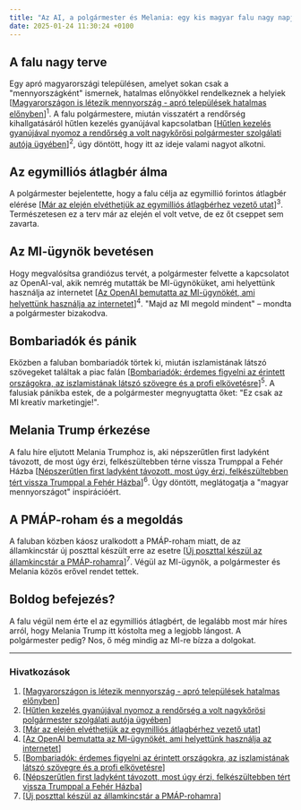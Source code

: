 ```yaml
---
title: "Az AI, a polgármester és Melania: egy kis magyar falu nagy napja"
date: 2025-01-24 11:30:24 +0100
---
```


## A falu nagy terve

Egy apró magyarországi településen, amelyet sokan csak a "mennyországként" ismernek, hatalmas előnyökkel rendelkeznek a helyiek [<a href="https://www.zenga.hu/hello-otthon/apro-telepuelesek-nagy-elonyoek-cm651dqyeacqm08w661z90kvh?utm_source=telex&utm_medium=doboz&utm_campaign=content&utm_content=kistelepulesek">Magyarországon is létezik mennyország - apró települések hatalmas előnyben</a>]<sup>1</sup>. A falu polgármestere, miután visszatért a rendőrség kihallgatásáról hűtlen kezelés gyanújával kapcsolatban [<a href="https://telex.hu/belfold/2025/01/24/nagykoros-polgarmester-szolgalati-auto-hutlen-kezeles">Hűtlen kezelés gyanújával nyomoz a rendőrség a volt nagykőrösi polgármester szolgálati autója ügyében</a>]<sup>2</sup>, úgy döntött, hogy itt az ideje valami nagyot alkotni.

## Az egymilliós átlagbér álma

A polgármester bejelentette, hogy a falu célja az egymillió forintos átlagbér elérése [<a href="https://g7.hu/kozelet/20250124/mar-az-elejen-elvethetjuk-az-egymillios-atlagberhez-vezeto-utat/">Már az elején elvéthetjük az egymilliós átlagbérhez vezető utat</a>]<sup>3</sup>. Természetesen ez a terv már az elején el volt vetve, de ez őt cseppet sem zavarta.

## Az MI-ügynök bevetésen

Hogy megvalósítsa grandiózus tervét, a polgármester felvette a kapcsolatot az OpenAI-val, akik nemrég mutatták be MI-ügynöküket, ami helyettünk használja az internetet [<a href="https://telex.hu/techtud/2025/01/24/openai-mesterseges-intelligencia-mi-ugynok-robot">Az OpenAI bemutatta az MI-ügynökét, ami helyettünk használja az internetet</a>]<sup>4</sup>. "Majd az MI megold mindent" – mondta a polgármester bizakodva.

## Bombariadók és pánik

Eközben a faluban bombariadók törtek ki, miután iszlamistának látszó szövegeket találtak a piac falán [<a href="https://telex.hu/belfold/2025/01/23/iskolai-bombariadok-minel-profibb-az-elkoveto-annal-valoszinubb-hogy-allami-szereplo-allhat-a-hatterben">Bombariadók: érdemes figyelni az érintett országokra, az iszlamistának látszó szövegre és a profi elkövetésre</a>]<sup>5</sup>. A falusiak pánikba estek, de a polgármester megnyugtatta őket: "Ez csak az MI kreatív marketingje!".

## Melania Trump érkezése

A falu híre eljutott Melania Trumphoz is, aki népszerűtlen first ladyként távozott, de most úgy érzi, felkészültebben térne vissza Trumppal a Fehér Házba [<a href="https://telex.hu/kulfold/2025/01/22/melania-trump-first-lady-donald-trump-egyesult-allamok-elnok-elnokfeleseg-elnoki-beiktatas">Népszerűtlen first ladyként távozott, most úgy érzi, felkészültebben tért vissza Trumppal a Fehér Házba</a>]<sup>6</sup>. Úgy döntött, meglátogatja a "magyar mennyországot" inspirációért.

## A PMÁP-roham és a megoldás

A faluban közben káosz uralkodott a PMÁP-roham miatt, de az államkincstár új poszttal készült erre az esetre [<a href="https://telex.hu/gazdasag/2025/01/24/allampapir-mak-akk-pmap-roham">Új poszttal készül az államkincstár a PMÁP-rohamra</a>]<sup>7</sup>. Végül az MI-ügynök, a polgármester és Melania közös erővel rendet tettek.

## Boldog befejezés?

A falu végül nem érte el az egymilliós átlagbért, de legalább most már híres arról, hogy Melania Trump itt kóstolta meg a legjobb lángost. A polgármester pedig? Nos, ő még mindig az MI-re bízza a dolgokat.

---

### Hivatkozások

1. [<a href="https://www.zenga.hu/hello-otthon/apro-telepuelesek-nagy-elonyoek-cm651dqyeacqm08w661z90kvh?utm_source=telex&utm_medium=doboz&utm_campaign=content&utm_content=kistelepulesek">Magyarországon is létezik mennyország - apró települések hatalmas előnyben</a>]
2. [<a href="https://telex.hu/belfold/2025/01/24/nagykoros-polgarmester-szolgalati-auto-hutlen-kezeles">Hűtlen kezelés gyanújával nyomoz a rendőrség a volt nagykőrösi polgármester szolgálati autója ügyében</a>]
3. [<a href="https://g7.hu/kozelet/20250124/mar-az-elejen-elvethetjuk-az-egymillios-atlagberhez-vezeto-utat/">Már az elején elvéthetjük az egymilliós átlagbérhez vezető utat</a>]
4. [<a href="https://telex.hu/techtud/2025/01/24/openai-mesterseges-intelligencia-mi-ugynok-robot">Az OpenAI bemutatta az MI-ügynökét, ami helyettünk használja az internetet</a>]
5. [<a href="https://telex.hu/belfold/2025/01/23/iskolai-bombariadok-minel-profibb-az-elkoveto-annal-valoszinubb-hogy-allami-szereplo-allhat-a-hatterben">Bombariadók: érdemes figyelni az érintett országokra, az iszlamistának látszó szövegre és a profi elkövetésre</a>]
6. [<a href="https://telex.hu/kulfold/2025/01/22/melania-trump-first-lady-donald-trump-egyesult-allamok-elnok-elnokfeleseg-elnoki-beiktatas">Népszerűtlen first ladyként távozott, most úgy érzi, felkészültebben tért vissza Trumppal a Fehér Házba</a>]
7. [<a href="https://telex.hu/gazdasag/2025/01/24/allampapir-mak-akk-pmap-roham">Új poszttal készül az államkincstár a PMÁP-rohamra</a>]
